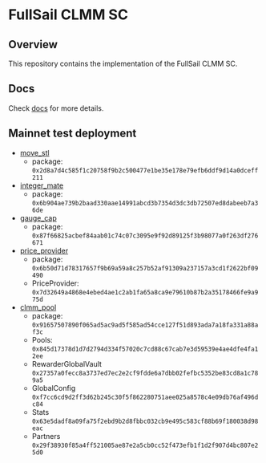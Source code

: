 # FullSail CLMM SC

## Overview

This repository contains the implementation of the FullSail CLMM SC.

## Docs

Check [docs](./docs) for more details.

## Mainnet test deployment

- [move_stl](https://suivision.xyz/txblock/EUHqf4MGpxRjDodcW2TFq7EUDqRBcV8gsFgQARvE8zQF) 
    - package: `0x2d8a7d4c585f1c20758f9b2c500477e1be35e178e79efb6ddf9d14a0dceff211`
- [integer_mate](https://suivision.xyz/txblock/CWQ5cMDkAGu6o8nCWDix25KGpnBXRLt2bZdVchacjRVN) 
    - package: `0x6b904ae739b2baad330aae14991abcd3b7354d3dc3db72507ed8dabeeb7a36de`
- [gauge_cap](https://suivision.xyz/txblock/25XhYogu33YdbbwXCC3ZmNPm5ymRZLwjhAreMxSWXK42)
    - package: `0x87f66825acbef84aab01c74c07c3095e9f92d89125f3b98077a0f263df276671`
- [price_provider](https://suivision.xyz/txblock/8m963qYvXW4qqo7aBpDr3dgqUsaUTQpuFqe9MD9rbe4P?tab=Overview)
    - package: `0x6b50d71d78317657f9b69a59a8c257b52af91309a237157a3cd1f2622bf09490`
    - PriceProvider: `0x7d32649a4868e4ebed4ae1c2ab1fa65a8ca9e79610b87b2a35178466fe9a975d`
- [clmm_pool](https://suivision.xyz/txblock/49Ejwwjrh95XYNbMCgMxTzK2cLPwhTR4xFxtAncXQTQt)
    - package: `0x91657507890f065ad5ac9ad5f585ad54cce127f51d893ada7a18fa331a88af3c`
    - Pools: `0x845d17378d1d7d2794d334f57020c7cd88c67cab7e3d59539e4ae4dfe4fa12ee`
    - RewarderGlobalVault `0x27357a0fecc8a3737ed7ec2e2cf9fdde6a7dbb02fefbc5352be83cd8a1c789a5`
    - GlobalConfig `0xf7cc6cd9d2ff3d62b245c30f5f862280751aee025a8578c4e09db76af496dc84`
    - Stats `0x63e5dadf8a09fa75f2ebd9b2d8fbbc032cb9e495c583cf88b69f180038d98eac`
    - Partners `0x29f38930f85a4ff521005ae87e2a5cb0cc52f473efb1f1d2f907d4bc807e25d0`

